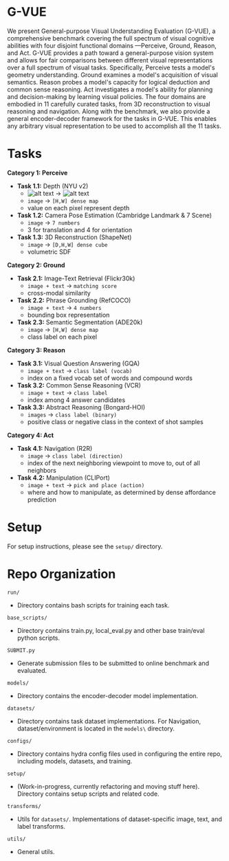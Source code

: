 # G-VUE

We present General-purpose Visual Understanding Evaluation (G-VUE), a comprehensive benchmark covering the full spectrum of visual cognitive abilities with four disjoint functional domains —Perceive, Ground, Reason, and Act. G-VUE provides a path toward a general-purpose vision system and allows for fair comparisons between different visual representations over a full spectrum of visual tasks. Specifically, Perceive tests a model's geometry understanding. Ground examines a model's acquisition of visual semantics. Reason probes a model's capacity for logical deduction and common sense reasoning. Act investigates a model's ability for planning and decision-making by learning visual policies. The four domains are embodied in 11 carefully curated tasks, from 3D reconstruction to visual reasoning and navigation. Along with the benchmark, we also provide a general encoder-decoder framework for the tasks in G-VUE. This enables any arbitrary visual representation to be used to accomplish all the 11 tasks. 


# Tasks

**Category 1: Perceive** 

* **Task 1.1:** Depth (NYU v2)
  * ![alt text](https://github.com/wllmzhu/G-VUE/blob/main/github/readme/1-1.png|width=80px) → ![alt text](https://github.com/wllmzhu/G-VUE/blob/main/github/readme/1-2.png|width=80px)
  * `image` → `[H,W] dense map `
  * value on each pixel represent depth
* **Task 1.2:** Camera Pose Estimation (Cambridge Landmark & 7 Scene)
  * `image` → `7 numbers `
  * 3 for translation and 4 for orientation
* **Task 1.3:** 3D Reconstruction (ShapeNet)
  * `image` → `[D,H,W] dense cube `
  * volumetric SDF

**Category 2: Ground** 

* **Task 2.1:** Image-Text Retrieval (Flickr30k)
  * `image + text` → `matching score`
  * cross-modal similarity
* **Task 2.2:** Phrase Grounding (RefCOCO)
  * `image + text` → `4 numbers`
  * bounding box representation
* **Task 2.3:** Semantic Segmentation (ADE20k)
  * `image` → `[H,W] dense map `
  * class label on each pixel

**Category 3: Reason** 

* **Task 3.1:** Visual Question Answering (GQA)
  * `image + text` → `class label (vocab)`
  * index on a fixed vocab set of words and compound words
* **Task 3.2:** Common Sense Reasoning (VCR)
  * `image + text` → `class label`
  * index among 4 answer candidates
* **Task 3.3:** Abstract Reasoning (Bongard-HOI)
  * `images` → `class label (binary)`
  * positive class or negative class in the context of shot samples

**Category 4: Act** 

* **Task 4.1:** Navigation (R2R)
  * `image` → `class label (direction)`
  * index of the next neighboring viewpoint to move to, out of all neighbors
* **Task 4.2:** Manipulation (CLIPort)
  * `image + text` → `pick and place (action)`
  * where and how to manipulate, as determined by dense affordance prediction
  

# Setup

For setup instructions, please see the `setup/` directory.

# Repo Organization

`run/`

* Directory contains bash scripts for training each task.


`base_scripts/`

* Directory contains train.py, local_eval.py and other base train/eval python scripts.


`SUBMIT.py`

* Generate submission files to be submitted to online benchmark and evaluated.


`models/`

* Directory contains the encoder-decoder model implementation.


`datasets/`

* Directory contains task dataset implementations. For Navigation, dataset/environment is located in the `models\` directory.


`configs/`

* Directory contains hydra config files used in configuring the entire repo, including models, datasets, and training.


`setup/`

* (Work-in-progress, currently refactoring and moving stuff here). Directory contains setup scripts and related code.


`transforms/`

* Utils for `datasets/`. Implementations of dataset-specific image, text, and label transforms.


`utils/`

* General utils.




